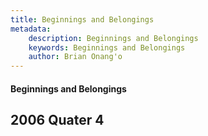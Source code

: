 ```yaml
---
title: Beginnings and Belongings
metadata:
    description: Beginnings and Belongings
    keywords: Beginnings and Belongings
    author: Brian Onang'o
---
```


#### Beginnings and Belongings

## 2006 Quater 4
